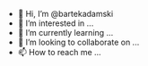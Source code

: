 - 👋 Hi, I’m @bartekadamski
- 👀 I’m interested in ...
- 🌱 I’m currently learning ...
- 💞️ I’m looking to collaborate on ...
- 📫 How to reach me ...

<!---
bartekadamski/bartekadamski is a ✨ special ✨ repository because its `README.md` (this file) appears on your GitHub profile.
You can click the Preview link to take a look at your changes.
--->
